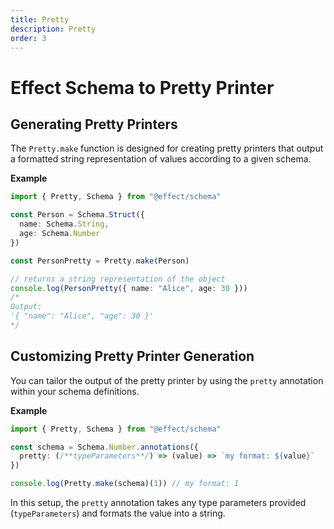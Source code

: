 ```yaml
---
title: Pretty
description: Pretty
order: 3
---
```


# Effect Schema to Pretty Printer

## Generating Pretty Printers

The `Pretty.make` function is designed for creating pretty printers that output a formatted string representation of values according to a given schema.

**Example**

```ts twoslash
import { Pretty, Schema } from "@effect/schema"

const Person = Schema.Struct({
  name: Schema.String,
  age: Schema.Number
})

const PersonPretty = Pretty.make(Person)

// returns a string representation of the object
console.log(PersonPretty({ name: "Alice", age: 30 }))
/*
Output:
'{ "name": "Alice", "age": 30 }'
*/
```

## Customizing Pretty Printer Generation

You can tailor the output of the pretty printer by using the `pretty` annotation within your schema definitions.

**Example**

```ts twoslash
import { Pretty, Schema } from "@effect/schema"

const schema = Schema.Number.annotations({
  pretty: (/**typeParameters**/) => (value) => `my format: ${value}`
})

console.log(Pretty.make(schema)(1)) // my format: 1
```

In this setup, the `pretty` annotation takes any type parameters provided (`typeParameters`) and formats the value into a string.
